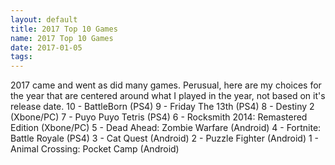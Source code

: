 ```yaml
---
layout: default
title: 2017 Top 10 Games
name: 2017 Top 10 Games
date: 2017-01-05
tags:  
---
```


2017 came and went as did many games. Perusual, here are my choices for the year that are centered around what I played in the year, not based on it's release date.
10 - BattleBorn (PS4)
9 - Friday The 13th (PS4)
8 - Destiny 2 (Xbone/PC)
7 - Puyo Puyo Tetris (PS4)
6 - Rocksmith 2014: Remastered Edition (Xbone/PC)
5 - Dead Ahead: Zombie Warfare (Android)
4 - Fortnite: Battle Royale (PS4)
3 - Cat Quest (Android)
2 - Puzzle Fighter (Android)
1 - Animal Crossing: Pocket Camp (Android)
